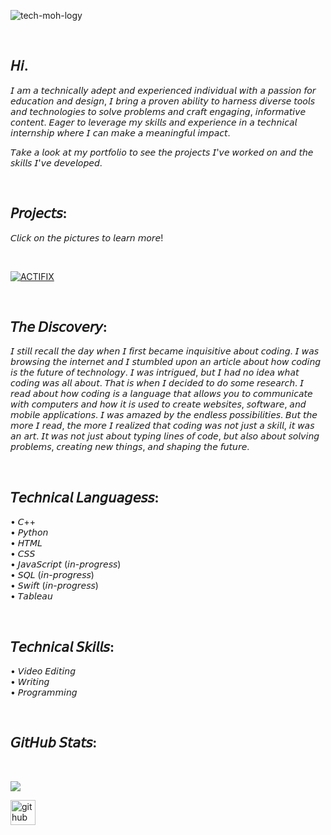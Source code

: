 ![tech-moh-logy](https://github.com/tech-moh-logy/tech-moh-logy/assets/132733865/a1e50ecb-02a8-4a10-98f1-89ab1fcd99df) 

<br>

## 𝘏𝘪.

𝘐 𝘢𝘮 𝘢 𝘵𝘦𝘤𝘩𝘯𝘪𝘤𝘢𝘭𝘭𝘺 𝘢𝘥𝘦𝘱𝘵 𝘢𝘯𝘥 𝘦𝘹𝘱𝘦𝘳𝘪𝘦𝘯𝘤𝘦𝘥 𝘪𝘯𝘥𝘪𝘷𝘪𝘥𝘶𝘢𝘭 𝘸𝘪𝘵𝘩 𝘢 𝘱𝘢𝘴𝘴𝘪𝘰𝘯 𝘧𝘰𝘳 𝘦𝘥𝘶𝘤𝘢𝘵𝘪𝘰𝘯 𝘢𝘯𝘥 𝘥𝘦𝘴𝘪𝘨𝘯, 𝘐 𝘣𝘳𝘪𝘯𝘨 𝘢 𝘱𝘳𝘰𝘷𝘦𝘯 𝘢𝘣𝘪𝘭𝘪𝘵𝘺 𝘵𝘰 𝘩𝘢𝘳𝘯𝘦𝘴𝘴 𝘥𝘪𝘷𝘦𝘳𝘴𝘦 𝘵𝘰𝘰𝘭𝘴 𝘢𝘯𝘥 𝘵𝘦𝘤𝘩𝘯𝘰𝘭𝘰𝘨𝘪𝘦𝘴 𝘵𝘰 𝘴𝘰𝘭𝘷𝘦 𝘱𝘳𝘰𝘣𝘭𝘦𝘮𝘴 𝘢𝘯𝘥 𝘤𝘳𝘢𝘧𝘵 𝘦𝘯𝘨𝘢𝘨𝘪𝘯𝘨, 𝘪𝘯𝘧𝘰𝘳𝘮𝘢𝘵𝘪𝘷𝘦 𝘤𝘰𝘯𝘵𝘦𝘯𝘵. 𝘌𝘢𝘨𝘦𝘳 𝘵𝘰 𝘭𝘦𝘷𝘦𝘳𝘢𝘨𝘦 𝘮𝘺 𝘴𝘬𝘪𝘭𝘭𝘴 𝘢𝘯𝘥 𝘦𝘹𝘱𝘦𝘳𝘪𝘦𝘯𝘤𝘦 𝘪𝘯 𝘢 𝘵𝘦𝘤𝘩𝘯𝘪𝘤𝘢𝘭 𝘪𝘯𝘵𝘦𝘳𝘯𝘴𝘩𝘪𝘱 𝘸𝘩𝘦𝘳𝘦 𝘐 𝘤𝘢𝘯 𝘮𝘢𝘬𝘦 𝘢 𝘮𝘦𝘢𝘯𝘪𝘯𝘨𝘧𝘶𝘭 𝘪𝘮𝘱𝘢𝘤𝘵.

𝘛𝘢𝘬𝘦 𝘢 𝘭𝘰𝘰𝘬 𝘢𝘵 𝘮𝘺 𝘱𝘰𝘳𝘵𝘧𝘰𝘭𝘪𝘰 𝘵𝘰 𝘴𝘦𝘦 𝘵𝘩𝘦 𝘱𝘳𝘰𝘫𝘦𝘤𝘵𝘴 𝘐'𝘷𝘦 𝘸𝘰𝘳𝘬𝘦𝘥 𝘰𝘯 𝘢𝘯𝘥 𝘵𝘩𝘦 𝘴𝘬𝘪𝘭𝘭𝘴 𝘐'𝘷𝘦 𝘥𝘦𝘷𝘦𝘭𝘰𝘱𝘦𝘥. 

<br>

## 𝘗𝘳𝘰𝘫𝘦𝘤𝘵𝘴:
𝘊𝘭𝘪𝘤𝘬 𝘰𝘯 𝘵𝘩𝘦 𝘱𝘪𝘤𝘵𝘶𝘳𝘦𝘴 𝘵𝘰 𝘭𝘦𝘢𝘳𝘯 𝘮𝘰𝘳𝘦! 

<br>

[![ACTIFIX](https://github.com/tech-moh-logy/tech-moh-logy/assets/132733865/ca97a2e1-03f5-4aee-956d-fec16f05a13c)](https://www.loom.com/share/ec8601a75b024699a3802439ccdc7e09?sid=9a1d2d46-dfac-4a88-9f89-5a1abd725927)

<br>

## 𝘛𝘩𝘦 𝘋𝘪𝘴𝘤𝘰𝘷𝘦𝘳𝘺:
𝘐 𝘴𝘵𝘪𝘭𝘭 𝘳𝘦𝘤𝘢𝘭𝘭 𝘵𝘩𝘦 𝘥𝘢𝘺 𝘸𝘩𝘦𝘯 𝘐 𝘧𝘪𝘳𝘴𝘵 𝘣𝘦𝘤𝘢𝘮𝘦 𝘪𝘯𝘲𝘶𝘪𝘴𝘪𝘵𝘪𝘷𝘦 𝘢𝘣𝘰𝘶𝘵 𝘤𝘰𝘥𝘪𝘯𝘨. 𝘐 𝘸𝘢𝘴 𝘣𝘳𝘰𝘸𝘴𝘪𝘯𝘨 𝘵𝘩𝘦 𝘪𝘯𝘵𝘦𝘳𝘯𝘦𝘵 𝘢𝘯𝘥 𝘐 𝘴𝘵𝘶𝘮𝘣𝘭𝘦𝘥 𝘶𝘱𝘰𝘯 𝘢𝘯 𝘢𝘳𝘵𝘪𝘤𝘭𝘦 𝘢𝘣𝘰𝘶𝘵 𝘩𝘰𝘸 𝘤𝘰𝘥𝘪𝘯𝘨 𝘪𝘴 𝘵𝘩𝘦 𝘧𝘶𝘵𝘶𝘳𝘦 𝘰𝘧 𝘵𝘦𝘤𝘩𝘯𝘰𝘭𝘰𝘨𝘺. 𝘐 𝘸𝘢𝘴 𝘪𝘯𝘵𝘳𝘪𝘨𝘶𝘦𝘥, 𝘣𝘶𝘵 𝘐 𝘩𝘢𝘥 𝘯𝘰 𝘪𝘥𝘦𝘢 𝘸𝘩𝘢𝘵 𝘤𝘰𝘥𝘪𝘯𝘨 𝘸𝘢𝘴 𝘢𝘭𝘭 𝘢𝘣𝘰𝘶𝘵. 𝘛𝘩𝘢𝘵 𝘪𝘴 𝘸𝘩𝘦𝘯 𝘐 𝘥𝘦𝘤𝘪𝘥𝘦𝘥 𝘵𝘰 𝘥𝘰 𝘴𝘰𝘮𝘦 𝘳𝘦𝘴𝘦𝘢𝘳𝘤𝘩. 𝘐 𝘳𝘦𝘢𝘥 𝘢𝘣𝘰𝘶𝘵 𝘩𝘰𝘸 𝘤𝘰𝘥𝘪𝘯𝘨 𝘪𝘴 𝘢 𝘭𝘢𝘯𝘨𝘶𝘢𝘨𝘦 𝘵𝘩𝘢𝘵 𝘢𝘭𝘭𝘰𝘸𝘴 𝘺𝘰𝘶 𝘵𝘰 𝘤𝘰𝘮𝘮𝘶𝘯𝘪𝘤𝘢𝘵𝘦 𝘸𝘪𝘵𝘩 𝘤𝘰𝘮𝘱𝘶𝘵𝘦𝘳𝘴 𝘢𝘯𝘥 𝘩𝘰𝘸 𝘪𝘵 𝘪𝘴 𝘶𝘴𝘦𝘥 𝘵𝘰 𝘤𝘳𝘦𝘢𝘵𝘦 𝘸𝘦𝘣𝘴𝘪𝘵𝘦𝘴, 𝘴𝘰𝘧𝘵𝘸𝘢𝘳𝘦, 𝘢𝘯𝘥 𝘮𝘰𝘣𝘪𝘭𝘦 𝘢𝘱𝘱𝘭𝘪𝘤𝘢𝘵𝘪𝘰𝘯𝘴. 𝘐 𝘸𝘢𝘴 𝘢𝘮𝘢𝘻𝘦𝘥 𝘣𝘺 𝘵𝘩𝘦 𝘦𝘯𝘥𝘭𝘦𝘴𝘴 𝘱𝘰𝘴𝘴𝘪𝘣𝘪𝘭𝘪𝘵𝘪𝘦𝘴. 𝘉𝘶𝘵 𝘵𝘩𝘦 𝘮𝘰𝘳𝘦 𝘐 𝘳𝘦𝘢𝘥, 𝘵𝘩𝘦 𝘮𝘰𝘳𝘦 𝘐 𝘳𝘦𝘢𝘭𝘪𝘻𝘦𝘥 𝘵𝘩𝘢𝘵 𝘤𝘰𝘥𝘪𝘯𝘨 𝘸𝘢𝘴 𝘯𝘰𝘵 𝘫𝘶𝘴𝘵 𝘢 𝘴𝘬𝘪𝘭𝘭, 𝘪𝘵 𝘸𝘢𝘴 𝘢𝘯 𝘢𝘳𝘵. 𝘐𝘵 𝘸𝘢𝘴 𝘯𝘰𝘵 𝘫𝘶𝘴𝘵 𝘢𝘣𝘰𝘶𝘵 𝘵𝘺𝘱𝘪𝘯𝘨 𝘭𝘪𝘯𝘦𝘴 𝘰𝘧 𝘤𝘰𝘥𝘦, 𝘣𝘶𝘵 𝘢𝘭𝘴𝘰 𝘢𝘣𝘰𝘶𝘵 𝘴𝘰𝘭𝘷𝘪𝘯𝘨 𝘱𝘳𝘰𝘣𝘭𝘦𝘮𝘴, 𝘤𝘳𝘦𝘢𝘵𝘪𝘯𝘨 𝘯𝘦𝘸 𝘵𝘩𝘪𝘯𝘨𝘴, 𝘢𝘯𝘥 𝘴𝘩𝘢𝘱𝘪𝘯𝘨 𝘵𝘩𝘦 𝘧𝘶𝘵𝘶𝘳𝘦. 

<br>

## 𝘛𝘦𝘤𝘩𝘯𝘪𝘤𝘢𝘭 𝘓𝘢𝘯𝘨𝘶𝘢𝘨𝘦𝘴𝘴: 
  • 𝘊++ <br>
  • 𝘗𝘺𝘵𝘩𝘰𝘯 <br>
  • 𝘏𝘛𝘔𝘓 <br>
  • 𝘊𝘚𝘚 <br>
  • 𝘑𝘢𝘷𝘢𝘚𝘤𝘳𝘪𝘱𝘵 (𝘪𝘯-𝘱𝘳𝘰𝘨𝘳𝘦𝘴𝘴) <br>
  • 𝘚𝘘𝘓 (𝘪𝘯-𝘱𝘳𝘰𝘨𝘳𝘦𝘴𝘴) <br>
  • 𝘚𝘸𝘪𝘧𝘵 (𝘪𝘯-𝘱𝘳𝘰𝘨𝘳𝘦𝘴𝘴) <br>
  • 𝘛𝘢𝘣𝘭𝘦𝘢𝘶 <br>

<br>

## 𝘛𝘦𝘤𝘩𝘯𝘪𝘤𝘢𝘭 𝘚𝘬𝘪𝘭𝘭𝘴: 
  • 𝘝𝘪𝘥𝘦𝘰 𝘌𝘥𝘪𝘵𝘪𝘯𝘨 <br>
  • 𝘞𝘳𝘪𝘵𝘪𝘯𝘨 <br> 
  • 𝘗𝘳𝘰𝘨𝘳𝘢𝘮𝘮𝘪𝘯𝘨 <br>

<br>

## 𝘎𝘪𝘵𝘏𝘶𝘣 𝘚𝘵𝘢𝘵𝘴: 

<br>

![](https://github-readme-streak-stats.herokuapp.com/?user=tech-moh-logy&theme=dark&hide_border=false)<br/>

[<img src='https://cdn.jsdelivr.net/npm/simple-icons@3.0.1/icons/github.svg' alt='github' height='40'>](https://github.com/tech-moh-logy)  
